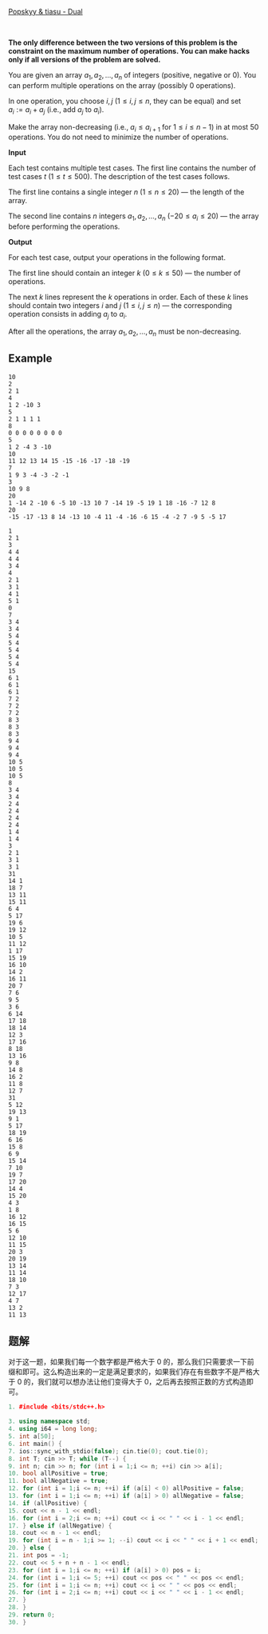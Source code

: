 [Popskyy & tiasu - Dual](https://soundcloud.com/popskyy/popskyy-tiasu-dual)

⠀

**The only difference between the two versions of this problem is the constraint on the maximum number of operations. You can make hacks only if all versions of the problem are solved.**

You are given an array $a_1, a_2,\dots, a_n$ of integers (positive, negative or $0$). You can perform multiple operations on the array (possibly $0$ operations).

In one operation, you choose $i, j$ ($1 \leq i, j \leq n$, they can be equal) and set $a_i := a_i + a_j$ (i.e., add $a_j$ to $a_i$).

Make the array non-decreasing (i.e., $a_i \leq a_{i+1}$ for $1 \leq i \leq n-1$) in at most $50$ operations. You do not need to minimize the number of operations.

**Input**

Each test contains multiple test cases. The first line contains the number of test cases $t$ ($1 \le t \le 500$). The description of the test cases follows.

The first line contains a single integer $n$ ($1 \le n \le 20$) — the length of the array.

The second line contains $n$ integers $a_1, a_2, \ldots, a_n$ ($-20 \le a_i \le 20$) — the array before performing the operations.

**Output**

For each test case, output your operations in the following format.

The first line should contain an integer $k$ ($0 \le k \le 50$) — the number of operations.

The next $k$ lines represent the $k$ operations in order. Each of these $k$ lines should contain two integers $i$ and $j$ ($1 \leq i, j \leq n$) — the corresponding operation consists in adding $a_j$ to $a_i$.

After all the operations, the array $a_1, a_2,\dots, a_n$ must be non-decreasing.

## Example
```
10
2
2 1
4
1 2 -10 3
5
2 1 1 1 1
8
0 0 0 0 0 0 0 0
5
1 2 -4 3 -10
10
11 12 13 14 15 -15 -16 -17 -18 -19
7
1 9 3 -4 -3 -2 -1
3
10 9 8
20
1 -14 2 -10 6 -5 10 -13 10 7 -14 19 -5 19 1 18 -16 -7 12 8
20
-15 -17 -13 8 14 -13 10 -4 11 -4 -16 -6 15 -4 -2 7 -9 5 -5 17

```

```
1
2 1
3
4 4
4 4
3 4
4
2 1
3 1
4 1
5 1
0
7
3 4
3 4
5 4
5 4
5 4
5 4
5 4
15
6 1
6 1
6 1
7 2
7 2
7 2
8 3
8 3
8 3
9 4
9 4
9 4
10 5
10 5
10 5
8
3 4
3 4
2 4
2 4
2 4
2 4
1 4
1 4
3
2 1
3 1
3 1
31
14 1
18 7
13 11
15 11
6 4
5 17
19 6
19 12
10 5
11 12
1 17
15 19
16 10
14 2
16 11
20 7
7 6
9 5
3 6
6 14
17 18
18 14
12 3
17 16
8 18
13 16
9 8
14 8
16 2
11 8
12 7
31
5 12
19 13
9 1
5 17
18 19
6 16
15 8
6 9
15 14
7 10
19 7
17 20
14 4
15 20
4 3
1 8
16 12
16 15
5 6
12 10
11 15
20 3
20 19
13 14
11 14
18 10
7 3
12 17
4 7
13 2
11 13
```

## 题解
对于这一题，如果我们每一个数字都是严格大于 0 的，那么我们只需要求一下前缀和即可。这么构造出来的一定是满足要求的，如果我们存在有些数字不是严格大于 0 的，我们就可以想办法让他们变得大于 0，之后再去按照正数的方式构造即可。
```cpp
1. #include <bits/stdc++.h>

3. using namespace std;
4. using i64 = long long;
5. int a[50];
6. int main() {
7. ios::sync_with_stdio(false); cin.tie(0); cout.tie(0);
8. int T; cin >> T; while (T--) {
9. int n; cin >> n; for (int i = 1;i <= n; ++i) cin >> a[i];
10. bool allPositive = true;
11. bool allNegative = true;
12. for (int i = 1;i <= n; ++i) if (a[i] < 0) allPositive = false;
13. for (int i = 1;i <= n; ++i) if (a[i] > 0) allNegative = false;
14. if (allPositive) {
15. cout << n - 1 << endl;
16. for (int i = 2;i <= n; ++i) cout << i << " " << i - 1 << endl;
17. } else if (allNegative) {
18. cout << n - 1 << endl;
19. for (int i = n - 1;i >= 1; --i) cout << i << " " << i + 1 << endl;
20. } else {
21. int pos = -1;
22. cout << 5 + n + n - 1 << endl;
23. for (int i = 1;i <= n; ++i) if (a[i] > 0) pos = i;
24. for (int i = 1;i <= 5; ++i) cout << pos << " " << pos << endl;
25. for (int i = 1;i <= n; ++i) cout << i << " " << pos << endl;
26. for (int i = 2;i <= n; ++i) cout << i << " " << i - 1 << endl;
27. }
28. }
29. return 0;
30. }
```